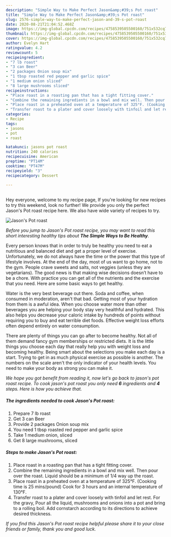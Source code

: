 ```yaml
---
description: "Simple Way to Make Perfect Jason&amp;#39;s Pot roast"
title: "Simple Way to Make Perfect Jason&amp;#39;s Pot roast"
slug: 2576-simple-way-to-make-perfect-jason-and-39-s-pot-roast
date: 2020-08-21T21:04:52.468Z
image: https://img-global.cpcdn.com/recipes/4758539505500160/751x532cq70/jasons-pot-roast-recipe-main-photo.jpg
thumbnail: https://img-global.cpcdn.com/recipes/4758539505500160/751x532cq70/jasons-pot-roast-recipe-main-photo.jpg
cover: https://img-global.cpcdn.com/recipes/4758539505500160/751x532cq70/jasons-pot-roast-recipe-main-photo.jpg
author: Evelyn Hart
ratingvalue: 4.2
reviewcount: 5
recipeingredient:
- "7 lb roast"
- "3 can Beer"
- "2 packages Onion soup mix"
- "1 tbsp roasted red pepper and garlic spice"
- "1 medium onion sliced"
- "8 large mushrooms sliced"
recipeinstructions:
- "Place roast in a roasting pan that has a tight fitting cover."
- "Combine the remaining ingredients in a bowl and mix well. Then pour over the roast. Liquid should be a minimum of 1/4 way up the roast."
- "Place roast in a preheated oven at a temperature of 325°F. (Cooking time is 25 mins/pound) Cook for 3 hours and an internal temperature of 130°F."
- "Transfer roast to a plater and cover loosely with tinfoil and let rest.  For the gravy, Pour all the liquid, mushrooms and onions into a pot and bring to a rolling boil. Add cornstarch according to its directions to achieve desired thickness."
categories:
- Recipe
tags:
- jasons
- pot
- roast

katakunci: jasons pot roast 
nutrition: 240 calories
recipecuisine: American
preptime: "PT14M"
cooktime: "PT47M"
recipeyield: "3"
recipecategory: Dessert

---
```

<br>
Hey everyone, welcome to my recipe page, If you're looking for new recipes to try this weekend, look no further! We provide you only the perfect Jason&#39;s Pot roast recipe here. We also have wide variety of recipes to try.
<br>


![Jason&#39;s Pot roast](https://img-global.cpcdn.com/recipes/4758539505500160/751x532cq70/jasons-pot-roast-recipe-main-photo.jpg)

<i>Before you jump to Jason&#39;s Pot roast recipe, you may want to read this short interesting healthy tips about <strong>The Simple Ways to Be Healthy</strong>.</i>

Every person knows that in order to truly be healthy you need to eat a nutritious and balanced diet and get a proper level of exercise. Unfortunately, we do not always have the time or the power that this type of lifestyle involves. At the end of the day, most of us want to go home, not to the gym. People crave sweets and salts, not veggies (unless they are vegetarians). The good news is that making wise decisions doesn’t have to be a chore. With practice you can get all of the nutrients and the exercise that you need. Here are some basic ways to get healthy.

Water is the very best beverage out there. Soda and coffee, when consumed in moderation, aren't that bad. Getting most of your hydration from them is a awful idea. When you choose water more than other beverages you are helping your body stay very healthful and hydrated. This also helps you decrease your caloric intake by hundreds of points without requiring you to buy and eat terrible diet foods. Effective weight loss efforts often depend entirely on water consumption.

There are plenty of things you can go after to become healthy. Not all of them demand fancy gym memberships or restricted diets. It is the little things you choose each day that really help you with weight loss and becoming healthy. Being smart about the selections you make each day is a start. Trying to get in as much physical exercise as possible is another. The numbers on the scale aren't the only indicator of your health levels. You need to make your body as strong you can make it. 


<i>We hope you got benefit from reading it, now let's go back to jason&#39;s pot roast recipe. To cook jason&#39;s pot roast you only need <strong>6</strong> ingredients and <strong>4</strong> steps. Here is how you achieve that.
</i>

##### The ingredients needed to cook Jason&#39;s Pot roast:

1. Prepare 7 lb roast
1. Get 3 can Beer
1. Provide 2 packages Onion soup mix
1. You need 1 tbsp roasted red pepper and garlic spice
1. Take 1 medium onion, sliced
1. Get 8 large mushrooms, sliced


##### Steps to make Jason&#39;s Pot roast:

1. Place roast in a roasting pan that has a tight fitting cover.
1. Combine the remaining ingredients in a bowl and mix well. Then pour over the roast. Liquid should be a minimum of 1/4 way up the roast.
1. Place roast in a preheated oven at a temperature of 325°F. (Cooking time is 25 mins/pound) Cook for 3 hours and an internal temperature of 130°F.
1. Transfer roast to a plater and cover loosely with tinfoil and let rest.  For the gravy, Pour all the liquid, mushrooms and onions into a pot and bring to a rolling boil. Add cornstarch according to its directions to achieve desired thickness.


<i>If you find this Jason&#39;s Pot roast recipe helpful please share it to your close friends or family, thank you and good luck.</i>
